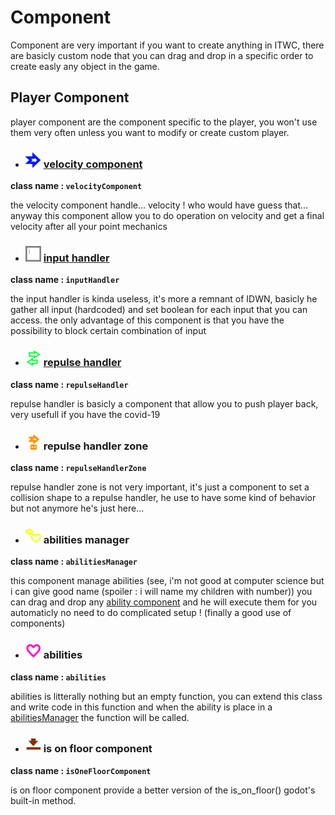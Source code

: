 # Component

Component are very important if you want to create anything in ITWC, there are basicly custom node that you can drag and drop in a specific order to create easly any object in the game.

## Player Component

player component are the component specific to the player, you won't use them very often unless you want to modify or create custom player.

- ### <img src="image/component/velocityComponent.png" width = "25"> [velocity component](component/velocityComponent.md)

**class name : ```velocityComponent``` </code>**

the velocity component handle... velocity ! who would have guess that... anyway this component allow you to do operation on velocity and get a final velocity after all your point mechanics

- ### <img src="image/component/inputHandler.png" width = "25" width = "25"> [input handler](./component//inputHandler.md)

**class name : ```inputHandler``` </code>**

the input handler is kinda useless, it's more a remnant of IDWN, basicly he gather all input (hardcoded) and set boolean for each input that you can access. the only advantage of this component is that you have the possibility to block certain combination of input

- ### <img src="image/component/repulseHandler.png" width="25"> [repulse handler](./component/repulseHandler.md)

**class name : ```repulseHandler``` </code>**

repulse handler is basicly a component that allow you to push player back, very usefull if you have the covid-19

- ### <img src="image/component/repulseHandlerZone.png" width="25"> repulse handler zone 

**class name : ```repulseHandlerZone``` </code>**

repulse handler zone is not very important, it's just a component to set a collision shape to a repulse handler, he use to have some kind of behavior but not anymore he's just here...

- ### <img src="image/component/abilitiesManager.png" width="25"> abilities manager

**class name : ```abilitiesManager```**

this component manage abilities (see, i'm not good at computer science but i can give good name (spoiler : i will name my children with number)) you can drag and drop any [ability component](#abilities) and he will execute them for you automaticly no need to do complicated setup ! (finally a good use of components)

- ### <img src="image/component/abilitiesComponent.png" width="25"> abilities

**class name : ```abilities```**

abilities is litterally nothing but an empty function, you can extend this class and write code in this function and when the ability is place in a [abilitiesManager](#abilities-manager) the function will be called.

- ### <img src="image/component/isOnFloorComponent.png" width="25"> is on floor component

**class name : ```isOneFloorComponent```**

is on floor component provide a better version of the is_on_floor() godot's built-in method.
